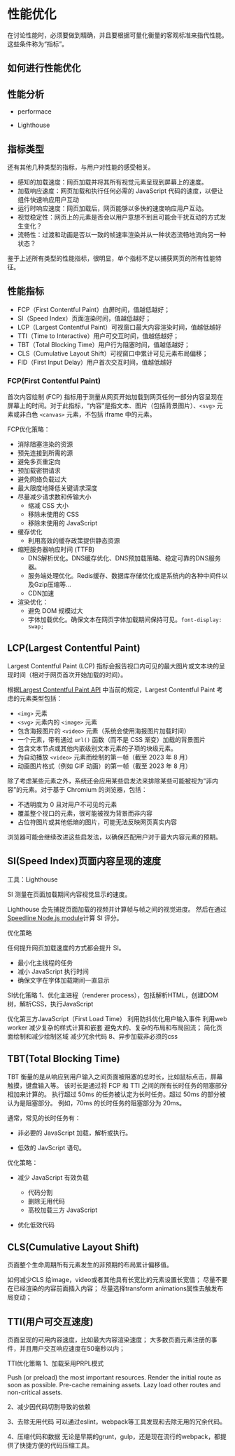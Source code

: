 # 性能优化

在讨论性能时，必须要做到精确，并且要根据可量化衡量的客观标准来指代性能。这些条件称为“指标”。

## 如何进行性能优化

## 性能分析

* performace

* Lighthouse


## 指标类型

还有其他几种类型的指标，与用户对性能的感受相关。

* 感知的加载速度：网页加载并将其所有视觉元素呈现到屏幕上的速度。
* 加载响应速度：网页加载和执行任何必需的 JavaScript 代码的速度，以便让组件快速响应用户互动
* 运行时响应速度：网页加载后，网页能够以多快的速度响应用户互动。
* 视觉稳定性：网页上的元素是否会以用户意想不到且可能会干扰互动的方式发生变化？
* 流畅性：过渡和动画是否以一致的帧速率渲染并从一种状态流畅地流向另一种状态？

鉴于上述所有类型的性能指标，很明显，单个指标不足以捕获网页的所有性能特征。

## 性能指标


* FCP（First Contentful Paint）白屏时间，值越低越好；
* SI（Speed Index）页面渲染时间，值越低越好；
* LCP（Largest Contentful Paint）可视窗口最大内容渲染时间，值越低越好
* TTI（Time to Interactive）用户可交互时间，值越低越好；
* TBT（Total Blocking Time）用户行为阻塞时间，值越低越好；
* CLS（Cumulative Layout Shift）可视窗口中累计可见元素布局偏移；
* FID（First Input Delay）用户首次交互时间，值越低越好

### FCP(First Contentful Paint)

首次内容绘制 (FCP) 指标用于测量从网页开始加载到网页任何一部分内容呈现在屏幕上的时间。对于此指标，“内容”是指文本、图片（包括背景图片）、`<svg>` 元素或非白色 `<canvas>` 元素，不包括 iframe 中的元素。

FCP优化策略：

* 消除阻塞渲染的资源
* 预先连接到所需的源
* 避免多页重定向
* 预加载密钥请求
* 避免网络负载过大
* 最大限度地降低关键请求深度
* 尽量减少请求数和传输大小
  * 缩减 CSS 大小
  * 移除未使用的 CSS
  * 移除未使用的 JavaScript
* 缓存优化
  * 利用高效的缓存政策提供静态资源
* 缩短服务器响应时间 (TTFB)
  * DNS解析优化。DNS缓存优化、DNS预加载策略、稳定可靠的DNS服务器。
  * 服务端处理优化。Redis缓存、数据库存储优化或是系统内的各种中间件以及Gzip压缩等...
  * CDN加速
* 渲染优化：
  * 避免 DOM 规模过大
  * 字体加载优化。确保文本在网页字体加载期间保持可见。`font-display: swap;`

## LCP(Largest Contentful Paint)

Largest Contentful Paint (LCP) 指标会报告视口内可见的最大图片或文本块的呈现时间（相对于网页首次开始加载的时间）。

根据[Largest Contentful Paint API][w3c-LCP] 中当前的规定，Largest Contentful Paint 考虑的元素类型包括：

* `<img>` 元素
* `<svg>` 元素内的 `<image>` 元素
* 包含海报图片的 `<video>` 元素（系统会使用海报图片加载时间）
* 一个元素，带有通过 `url()` 函数（而不是 CSS 渐变）加载的背景图片
* 包含文本节点或其他内嵌级别文本元素的子项的块级元素。
* 为自动播放 `<video>` 元素而绘制的第一帧（截至 2023 年 8 月）
* 动画图片格式（例如 GIF 动画）的第一帧（截至 2023 年 8 月）

除了考虑某些元素之外，系统还会应用某些启发法来排除某些可能被视为“非内容”的元素。对于基于 Chromium 的浏览器，包括：

* 不透明度为 0 且对用户不可见的元素
* 覆盖整个视口的元素，很可能被视为背景而非内容
* 占位符图片或其他低熵的图片，可能无法反映网页真实内容

浏览器可能会继续改进这些启发法，以确保匹配用户对于最大内容元素的预期。


## SI(Speed Index)页面内容呈现的速度

工具：Lighthouse

SI 测量在页面加载期间内容视觉显示的速度。

Lighthouse 会先捕捉页面加载的视频并计算帧与帧之间的视觉进度。
然后在通过 [Speedline Node.js module](https://github.com/paulirish/speedline)计算 SI 评分。

优化策略

任何提升网页加载速度的方式都会提升 SI。

* 最小化主线程的任务
* 减小 JavaScript 执行时间
* 确保文字在字体加载期间一直显示

SI优化策略
1、优化主进程（renderer process），包括解析HTML，创建DOM树，解析CSS，执行JavaScript

优化第三方JavaScript（First Load Time）
利用防抖优化用户输入事件
利用web worker
减少复杂的样式计算和嵌套
避免大的、复杂的布局和布局回流；
简化页面绘制和减少绘制区域
减少冗余代码
8、异步加载非必须的css

## TBT(Total Blocking Time)

TBT 衡量的是从响应到用户输入之间页面被阻塞的总时长，比如鼠标点击，屏幕触摸，键盘输入等。
该时长是通过将 FCP 和 TTI 之间的所有长时任务的阻塞部分相加来计算的。
执行超过 50ms 的任务被认定为长时任务。超过 50ms 的部分被认为是阻塞部分。
例如，70ms 的长时任务的阻塞部分为 20ms。

通常，常见的长时任务有：

* 非必要的 JavaScript 加载，解析或执行。

* 低效的 JavScript 语句。

优化策略：

* 减少 JavaScript 有效负载
  * 代码分割
  * 删除无用代码
  * 高校加载三方 JavaScript

* 优化低效代码

## CLS(Cumulative Layout Shift)

页面整个生命周期所有元素发生的非预期的布局累计偏移值。

如何减少CLS
给image，video或者其他具有长宽比的元素设置长宽值；
尽量不要在已经渲染的内容前面插入内容；
尽量选择transform animations属性去触发布局变动；

## TTI(用户可交互速度)
页面呈现的可用内容速度，比如最大内容渲染速度；
大多数页面元素注册的事件，并且用户交互响应速度在50毫秒以内；

TTI优化策略
1、加载采用PRPL模式

Push (or preload) the most important resources.
Render the initial route as soon as possible.
Pre-cache remaining assets.
Lazy load other routes and non-critical assets.

2、减少因代码切割导致的依赖

3、去除无用代码
可以通过eslint，webpack等工具发现和去除无用的冗余代码。

4、压缩代码和数据
无论是早期的grunt，gulp，还是现在流行的webpack，都提供了快捷方便的代码压缩工具。


[w3c-LCP]:https://w3c.github.io/largest-contentful-paint/